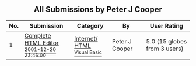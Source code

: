 ﻿<div align="center">

## All Submissions by Peter J Cooper

</div>

No.  | Submission | Category | By   | User Rating
---- | ---------- | -------- | ---- | -----------
1 | [Complete HTML Editor<br /><sup>2001-12-20 23:46:00</sup>](https://github.com/Planet-Source-Code/peter-j-cooper-complete-html-editor__1-30025) | [Internet/ HTML<br /><sup>Visual Basic</sup>](../ByCategory/internet-html__1-34.md) | Peter J Cooper | 5.0 (15 globes from 3 users)
